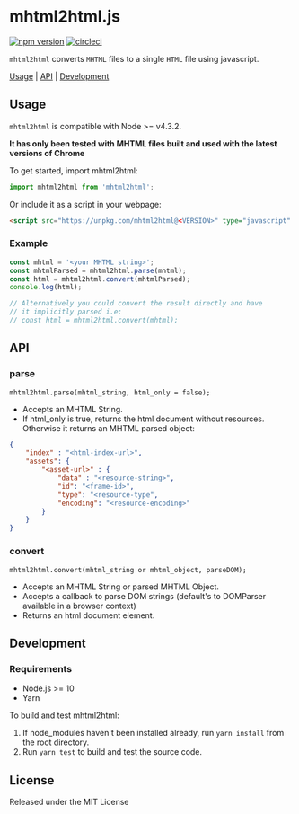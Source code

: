 # mhtml2html.js

[![npm version](https://badge.fury.io/js/mhtml2html.svg)](https://badge.fury.io/js/mhtml2html) [![circleci](https://circleci.com/gh/msindwan/mhtml2html.svg?style=shield&circle-token=:circle-token)](https://circleci.com/gh/msindwan/mhtml2html)

`mhtml2html` converts `MHTML` files to a single `HTML` file using javascript.

[Usage](#usage) | [API](#api) | [Development](#development)

## Usage

`mhtml2html` is compatible with Node >= v4.3.2.

**It has only been tested with MHTML files built and used with the latest versions of Chrome**

To get started, import mhtml2html:

```js
import mhtml2html from 'mhtml2html';
```

Or include it as a script in your webpage:

```html
<script src="https://unpkg.com/mhtml2html@<VERSION>" type="javascript" />
```

### Example

```js
const mhtml = '<your MHTML string>';
const mhtmlParsed = mhtml2html.parse(mhtml);
const html = mhtml2html.convert(mhtmlParsed);
console.log(html);

// Alternatively you could convert the result directly and have
// it implicitly parsed i.e:
// const html = mhtml2html.convert(mhtml);
```

## API

### parse

`mhtml2html.parse(mhtml_string, html_only = false);`

* Accepts an MHTML String.
* If html_only is true, returns the html document without resources.
Otherwise it returns an MHTML parsed object:

``` json
{
    "index" : "<html-index-url>",
    "assets": {
        "<asset-url>" : {
            "data" : "<resource-string>",
            "id": "<frame-id>",
            "type": "<resource-type",
            "encoding": "<resource-encoding>"
        }
    }
}
```

### convert

`mhtml2html.convert(mhtml_string or mhtml_object, parseDOM);`

* Accepts an MHTML String or parsed MHTML Object.
* Accepts a callback to parse DOM strings (default's to DOMParser available in a browser context)
* Returns an html document element.

## Development

### Requirements

* Node.js >= 10
* Yarn

To build and test mhtml2html:

1. If node_modules haven't been installed already, run `yarn install` from the root directory.
2. Run `yarn test` to build and test the source code.

## License

Released under the MIT License
